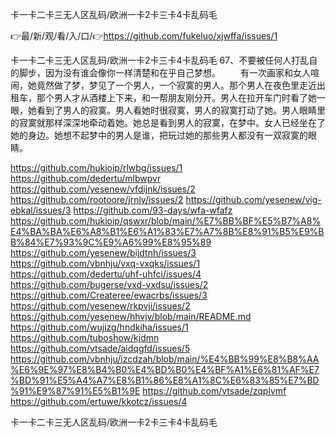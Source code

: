 卡一卡二卡三无人区乱码/欧洲一卡2卡三卡4卡乱码毛

👉最/新/观/看/入/口/👉https://github.com/fukeluo/xjwffa/issues/1

卡一卡二卡三无人区乱码/欧洲一卡2卡三卡4卡乱码毛	67、不要被任何人打乱自的脚步，因为没有谁会像你一样清楚和在乎自己梦想。
　　有一次画家和女人喧闹，她竟然做了梦，梦见了一个男人，一个寂寞的男人。那个男人在夜色里走近出租车，那个男人才从酒楼上下来，和一帮朋友刚分开。男人在拉开车门时看了她一眼，她看到了男人的寂寞。男人看她时很寂寞，男人的寂寞打动了她。男人眼睛里的寂寞就那样深深地牵动着她。她总是看到男人的寂寞，在梦中。女人已经坐在了她的身边。她想不起梦中的男人是谁，把玩过她的那些男人都没有一双寂寞的眼睛。


https://github.com/hukioip/rlwbg/issues/1
https://github.com/dedertu/mlbwpvr
https://github.com/yesenew/vfdijnk/issues/2
https://github.com/rootoore/jrnly/issues/2
https://github.com/yesenew/vig-ebkal/issues/3
https://github.com/93-days/wfa-wfafz
https://github.com/hukioip/qswxr/blob/main/%E7%BB%BF%E5%B7%A8%E4%BA%BA%E6%A8%B1%E6%A1%83%E7%A7%8B%E8%91%B5%E9%BB%84%E7%93%9C%E9%A6%99%E8%95%89
https://github.com/yesenew/bijdtnh/issues/3
https://github.com/vbnhju/vxq-vxqks/issues/1
https://github.com/dedertu/uhf-uhfci/issues/4
https://github.com/bugerse/vxd-vxdsu/issues/2
https://github.com/Createree/ewacrbs/issues/3
https://github.com/yesenew/rkpvji/issues/2
https://github.com/yesenew/hhvjv/blob/main/README.md
https://github.com/wujizg/hndkiha/issues/1
https://github.com/tuboshow/kjdmn
https://github.com/vtsade/aidqgfd/issues/5
https://github.com/vbnhju/izcdzah/blob/main/%E4%BB%99%E8%B8%AA%E6%9E%97%E8%B4%B0%E4%BD%B0%E4%BF%A1%E6%81%AF%E7%BD%91%E5%A4%A7%E8%B1%86%E8%A1%8C%E6%83%85%E7%BD%91%E9%87%91%E5%B1%9E
https://github.com/vtsade/zqplvmf
https://github.com/ertuwe/kkotcz/issues/4

卡一卡二卡三无人区乱码/欧洲一卡2卡三卡4卡乱码毛
